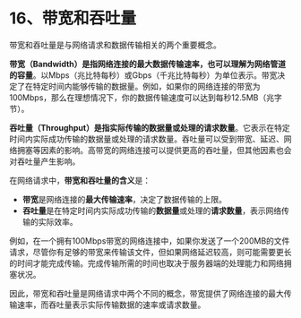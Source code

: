 # 16、带宽和吞吐量

带宽和吞吐量是与网络请求和数据传输相关的两个重要概念。

**带宽（Bandwidth）是指网络连接的最大数据传输速率，也可以理解为网络管道的容量**。以Mbps（兆比特每秒）或Gbps（千兆比特每秒）为单位表示。带宽决定了在特定时间内能够传输的数据量。例如，如果你的网络连接的带宽为100Mbps，那么在理想情况下，你的数据传输速度可以达到每秒12.5MB（兆字节）。

**吞吐量（Throughput）是指实际传输的数据量或处理的请求数量**。它表示在特定时间内实际成功传输的数据量或处理的请求数量。吞吐量可以受到带宽、延迟、网络拥塞等因素的影响。高带宽的网络连接可以提供更高的吞吐量，但其他因素也会对吞吐量产生影响。

在网络请求中，**带宽和吞吐量的含义**是：

- **带宽**是网络连接的**最大传输速率**，决定了数据传输的上限。
- **吞吐量**是在特定时间内实际成功传输的**数据量**或处理的**请求数量**，表示网络传输的实际效率。

例如，在一个拥有100Mbps带宽的网络连接中，如果你发送了一个200MB的文件请求，尽管你有足够的带宽来传输该文件，但如果网络延迟较高，则可能需要更长的时间才能完成传输。完成传输所需的时间也取决于服务器端的处理能力和网络拥塞状况。

因此，带宽和吞吐量是网络请求中两个不同的概念，带宽提供了网络连接的最大传输速率，而吞吐量表示实际传输数据的速率或请求数量。
